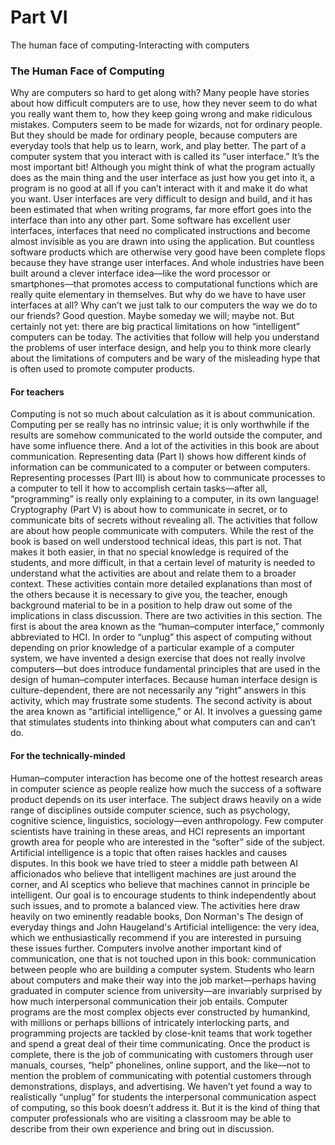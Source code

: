 # Part VI
The human face of computing-Interacting with computers 

### The Human Face of Computing
Why are computers so hard to get along with?  Many people have stories about how difficult computers are to use, how they never seem to do what you really want them to, how they keep going wrong and make ridiculous mistakes.  Computers seem to be made for wizards, not for ordinary people.  But they should be made for ordinary people, because computers are everyday tools that help us to learn, work, and play better.
The part of a computer system that you interact with is called its “user interface.”  It’s the most important bit!  Although you might think of what the program actually does as the main thing and the user interface as just how you get into it, a program is no good at all if you can’t interact with it and make it do what you want.  User interfaces are very difficult to design and build, and it has been estimated that when writing programs, far more effort goes into the interface than into any other part.  Some software has excellent user interfaces, interfaces that need no complicated instructions and become almost invisible as you are drawn into using the application.  But countless software products which are otherwise very good have been complete flops because they have strange user interfaces.  And whole industries have been built around a clever interface idea—like the word processor or smartphones—that promotes access to computational functions which are really quite elementary in themselves.
But why do we have to have user interfaces at all?  Why can’t we just talk to our computers the way we do to our friends?  Good question.  Maybe someday we will; maybe not.  But certainly not yet: there are big practical limitations on how “intelligent” computers can be today.  The activities that follow will help you understand the problems of user interface design, and help you to think more clearly about the limitations of computers and be wary of the misleading hype that is often used to promote computer products.

#### For teachers
Computing is not so much about calculation as it is about communication.  Computing per se really has no intrinsic value; it is only worthwhile if the results are somehow communicated to the world outside the computer, and have some influence there.  And a lot of the activities in this book are about communication.  Representing data (Part I) shows how different kinds of information can be communicated to a computer or between computers.  Representing processes (Part III) is about how to communicate processes to a computer to tell it how to accomplish certain tasks—after all, “programming” is really only explaining to a computer, in its own language!  Cryptography (Part V) is about how to communicate in secret, or to communicate bits of secrets without revealing all.
The activities that follow are about how people communicate with computers.  While the rest of the book is based on well understood technical ideas, this part is not.  That makes it both easier, in that no special knowledge is required of the students, and more difficult, in that a certain level of maturity is needed to understand what the activities are about and relate them to a broader context.  These activities contain more detailed explanations than most of the others because it is necessary to give you, the teacher, enough background material to be in a position to help draw out some of the implications in class discussion.
There are two activities in this section.  The first is about the area known as the “human–computer interface,” commonly abbreviated to HCI.  In order to “unplug” this aspect of computing without depending on prior knowledge of a particular example of a computer system, we have invented a design exercise that does not really involve computers—but does introduce fundamental principles that are used in the design of human–computer interfaces.  Because human interface design is culture-dependent, there are not necessarily any “right” answers in this activity, which may frustrate some students.  The second activity is about the area known as “artificial intelligence,” or AI.  It involves a guessing game that stimulates students into thinking about what computers can and can’t do.

#### For the technically-minded
Human–computer interaction has become one of the hottest research areas in computer science as people realize how much the success of a software product depends on its user interface.  The subject draws heavily on a wide range of disciplines outside computer science, such as psychology, cognitive science, linguistics, sociology—even anthropology.  Few computer scientists have training in these areas, and HCI represents an important growth area for people who are interested in the “softer” side of the subject.
Artificial intelligence is a topic that often raises hackles and causes disputes.  In this book we have tried to steer a middle path between AI afficionados who believe that intelligent machines are just around the corner, and AI sceptics who believe that machines cannot in principle be intelligent. Our goal is to encourage students to think independently about such issues, and to promote a balanced view.
The activities here draw heavily on two eminently readable books, Don Norman's The design of everyday things and John Haugeland's Artificial intelligence: the very idea, which we enthusiastically recommend if you are interested in pursuing these issues further.
Computers involve another important kind of communication, one that is not touched upon in this book: communication between people who are building a computer system.  Students who learn about computers and make their way into the job market—perhaps having graduated in computer science from university—are invariably surprised by how much interpersonal communication their job entails.  Computer programs are the most complex objects ever constructed by humankind, with millions or perhaps billions of intricately interlocking parts, and programming projects are tackled by close-knit teams that work together and spend a great deal of their time communicating.  Once the product is complete, there is the job of communicating with customers through user manuals, courses, “help” phonelines, online support, and the like—not to mention the problem of communicating with potential customers through demonstrations, displays, and advertising.  We haven’t yet found a way to realistically “unplug” for students the interpersonal communication aspect of computing, so this book doesn’t address it.  But it is the kind of thing that computer professionals who are visiting a classroom may be able to describe from their own experience and bring out in discussion.

